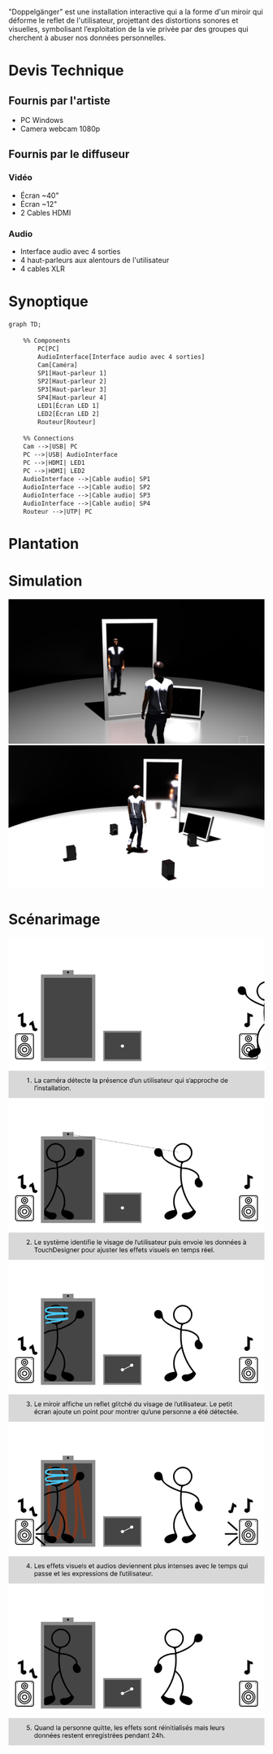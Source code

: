 "Doppelgänger" est une installation interactive qui a la forme d'un miroir qui déforme le reflet de l'utilisateur, projettant des distortions sonores et visuelles, symbolisant l’exploitation de la vie privée par des groupes qui cherchent à abuser nos données personnelles.

# Devis Technique

## Fournis par l'artiste

- PC Windows
- Camera webcam 1080p

## Fournis par le diffuseur

### Vidéo

- Écran ~40"
- Écran ~12"
- 2 Cables HDMI

### Audio

- Interface audio avec 4 sorties
- 4 haut-parleurs aux alentours de l'utilisateur
- 4 cables XLR

# Synoptique

```mermaid
graph TD;

    %% Components
        PC[PC]
        AudioInterface[Interface audio avec 4 sorties]
        Cam[Caméra]
        SP1[Haut-parleur 1]
        SP2[Haut-parleur 2]
        SP3[Haut-parleur 3]
        SP4[Haut-parleur 4]
        LED1[Écran LED 1]
        LED2[Écran LED 2]
        Routeur[Routeur]

    %% Connections
    Cam -->|USB| PC
    PC -->|USB| AudioInterface
    PC -->|HDMI| LED1
    PC -->|HDMI| LED2
    AudioInterface -->|Cable audio| SP1
    AudioInterface -->|Cable audio| SP2
    AudioInterface -->|Cable audio| SP3
    AudioInterface -->|Cable audio| SP4
    Routeur -->|UTP| PC
```

# Plantation

# Simulation

<img src="assets/simulation_2.png"/>
<img src="assets/simulation.png"/>

# Scénarimage

<img src="assets/Frame 1.png"/>
<img src="assets/Frame 2.png"/>
<img src="assets/Frame 3.png"/>
<img src="assets/Frame 4.png"/>
<img src="assets/Frame 5.png"/>
